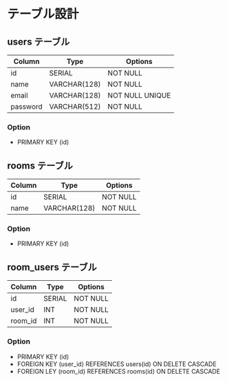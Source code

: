 # テーブル設計

## users テーブル

| Column   | Type         | Options         |
| -------- | ------------ | --------------- |
| id       | SERIAL       | NOT NULL        |
| name     | VARCHAR(128) | NOT NULL        |
| email    | VARCHAR(128) | NOT NULL UNIQUE |
| password | VARCHAR(512) | NOT NULL        |

### Option
- PRIMARY KEY (id)

## rooms テーブル

| Column | Type         | Options  |
| ------ | ------------ | -------- |
| id     | SERIAL       | NOT NULL |
| name   | VARCHAR(128) | NOT NULL |

### Option
- PRIMARY KEY (id)

## room_users テーブル

| Column  | Type   | Options  |
| ------- | ------ | -------- |
| id      | SERIAL | NOT NULL |
| user_id | INT    | NOT NULL |
| room_id | INT    | NOT NULL |

### Option
- PRIMARY KEY (id)
- FOREIGN KEY (user_id) REFERENCES users(id) ON DELETE CASCADE
- FOREIGN LEY (room_id) REFERENCES rooms(id) ON DELETE CASCADE